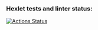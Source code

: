 ### Hexlet tests and linter status:
[![Actions Status](https://github.com/steshkof/frontend-project-lvl3/workflows/hexlet-check/badge.svg)](https://github.com/steshkof/frontend-project-lvl3/actions)